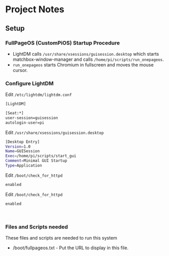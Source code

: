 # Project Notes

## Setup

### FullPageOS (CustomPiOS) Startup Procedure

- LightDM calls ```/usr/share/xsessions/guisession.desktop``` which starts matchbox-window-manager and calls ```/home/pi/scripts/run_onepageos```.
- ```run_onepageos``` starts Chromium in fullscreen and moves the mouse cursor.


### Configure LightDM

Edit ```/etc/lightdm/lightdm.conf```
```bash
[LightDM]

[Seat:*]
user-session=guisession
autologin-user=pi
```

Edit ```/usr/share/xsessions/guisession.desktop```
```bash
[Desktop Entry]
Version=1.0
Name=GUISession
Exec=/home/pi/scripts/start_gui
Comment=Minimal GUI Startup
Type=Application
```

Edit ```/boot/check_for_httpd```
```bash
enabled
```

Edit ```/boot/check_for_httpd```
```bash
enabled
```

<br>

### Files and Scripts needed
These files and scripts are needed to run this system
- /boot/fullpageos.txt - Put the URL to display in this file.
